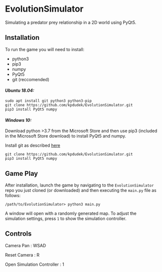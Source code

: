 # EvolutionSimulator
Simulating a predator prey relationship in a 2D world using PyQt5.

## Installation
To run the game you will need to install:
* python3
* pip3
* numpy
* PyQt5
* git (reccomended)

#### *Ubuntu 18.04:*
```
sudo apt install git python3 python3-pip
git clone https://github.com/kpdudek/EvolutionSimulator.git
pip3 install PyQt5 numpy
```

#### *Windows 10:*
Download python >3.7 from the Microsoft Store and then use pip3 (included in the Microsoft Store download) to install PyQt5 and numpy.

Install git as described [here](https://www.computerhope.com/issues/ch001927.htm#:~:text=How%20to%20install%20and%20use%20Git%20on%20Windows,or%20fetching%20updates%20from%20the%20remote%20repository.%20)
```
git clone https://github.com/kpdudek/EvolutionSimulator.git
pip3 install PyQt5 numpy
```

## Game Play
After installation, launch the game by navigating to the `EvolutionSimulator` repo you just cloned (or downloaded) and then executing the `main.py` file as follows:
```
/path/to/EvolutionSimulator> python3 main.py 
```

A window will open with a randomly generated map. To adjust the simulation settings, press `1` to show the simulation controller.
## Controls
Camera Pan : WSAD

Reset Camera : R

Open Simulation Controller : 1